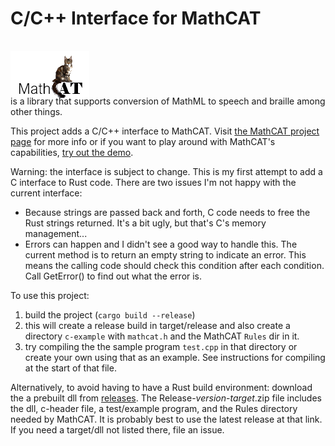 # C/C++ Interface for MathCAT

<img src="logo.png" style="position: relative; top: 16px; z-index: -1;"> 
<!-- vertical alignment does seems to get pushed into the github front page view, so trying a separate line -->
<div style=position: relative; top: -1rem >is a library that supports conversion of MathML to speech and braille among other things.</div>

This project adds a C/C++ interface to MathCAT.
Visit [the MathCAT project page](https://nsoiffer.github.io/MathCAT/) for more info or if you want to play around with MathCAT's capabilities, [try out the demo](https://nsoiffer.github.io/MathCATDemo/).

Warning: the interface is subject to change. This is my first attempt to add a C interface to Rust code. There are two issues I'm not happy with the current interface:
* Because strings are passed back and forth, C code needs to free the Rust strings returned. It's a bit ugly, but that's C's memory management...
* Errors can happen and I didn't see a good way to handle this. The current method is to return an empty string to indicate an error. This means the calling code should check this condition after each condition. Call GetError() to find out what the error is.

To use this project:
1. build the project (`cargo build --release`)
2. this will create a release build in target/release and also create a directory `c-example` with `mathcat.h` and the MathCAT `Rules` dir in it.
3. try compiling the the sample program `test.cpp` in that directory or create your own using that as an example. See instructions for compiling at the start of that file. 

Alternatively, to avoid having to have a Rust build environment:
download the a prebuilt dll from [releases](https://github.com/NSoiffer/MathCATForC/tags). The Release-_version_-_target_.zip file includes the dll, c-header file, a test/example program, and the Rules directory needed by MathCAT. It is probably best to use the latest release at that link. If you need a target/dll not listed there, file an issue.

